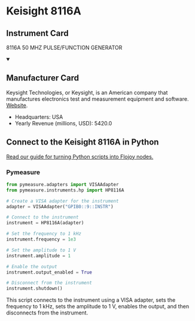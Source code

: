 
# Keisight 8116A

## Instrument Card

8116A 50 MHZ PULSE/FUNCTION GENERATOR

<details open>
<summary><h2>Manufacturer Card</h2></summary>
Keysight Technologies, or Keysight, is an American company that manufactures electronics test and measurement equipment and software. <a href=https://www.keysight.com/us/en/home.html>Website</a>.

<ul>
  <li>Headquarters: USA</li>
  <li>Yearly Revenue (millions, USD): 5420.0</li>
</ul>
</details>

## Connect to the Keisight 8116A in Python

[Read our guide for turning Python scripts into Flojoy nodes.](https://docs.flojoy.ai/custom-nodes/creating-custom-node/)


### Pymeasure


```python
from pymeasure.adapters import VISAAdapter
from pymeasure.instruments.hp import HP8116A

# Create a VISA adapter for the instrument
adapter = VISAAdapter("GPIB0::9::INSTR")

# Connect to the instrument
instrument = HP8116A(adapter)

# Set the frequency to 1 kHz
instrument.frequency = 1e3

# Set the amplitude to 1 V
instrument.amplitude = 1

# Enable the output
instrument.output_enabled = True

# Disconnect from the instrument
instrument.shutdown()
```

This script connects to the instrument using a VISA adapter, sets the frequency to 1 kHz, sets the amplitude to 1 V, enables the output, and then disconnects from the instrument.

